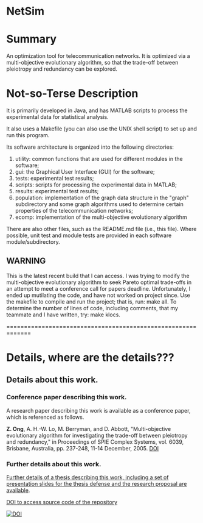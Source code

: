 NetSim
======

# Summary
An optimization tool for telecommunication networks. It is optimized via a multi-objective evolutionary algorithm, so that the trade-off between pleiotropy and redundancy can be explored.


# Not-so-Terse Description

It is primarily developed in Java, and has MATLAB scripts to process the experimental data for statistical analysis.

It also uses a Makefile (you can also use the UNIX shell script) to set up and run this program.

Its software architecture is organized into the following directories:  
1) utility: common functions that are used for different modules in the software;  
2) gui: the Graphical User Interface (GUI) for the software;  
3) tests: experimental test results;  
4) scripts: scripts for processing the experimental data in MATLAB;  
5) results: experimental test results;  
6) population: implementation of the graph data structure in the "graph" subdirectory and some graph algorithms used to determine certain properties of the telecommunication networks;  
7) ecomp: implementation of the multi-objective evolutionary algorithm  

There are also other files, such as the README.md file (i.e., this file). Where possible, unit test and module tests are provided in each software module/subdirectory.



## WARNING

This is the latest recent build that I can access. I was trying to modify the multi-objective evolutionary algorithm to seek Pareto optimal trade-offs in an attempt to meet a conference call for papers deadline. Unfortunately, I ended up mutilating the code, and have not worked on project since. Use the makefile to compile and run the project; that is, run: make all. To determine the number of lines of code, including comments, that my teammate and I have written, try: make klocs.







=============================================================

# Details, where are the details???

## Details about this work.

### Conference paper describing this work.

A research paper describing this work is available as a conference paper, which is referenced as follows.

**Z. Ong**, A. H.-W. Lo, M. Berryman, and D. Abbott, "Multi-objective evolutionary algorithm for investigating the trade-off between pleiotropy and redundancy," in Proceedings of SPIE Complex Systems, vol. 6039, Brisbane, Australia, pp. 237-248, 11-14 December, 2005. [DOI](http://dx.doi.org/10.1117/12.638406)


### Further details about this work.

[Further details of a thesis describing this work, including a set of presentation slides for the thesis defense and the research proposal are available](https://eda-ricercatore.github.io/ricerca/research-publications.html).

[DOI to access source code of the repository](https://dx.doi.org/10.5281/zenodo.1286658)

[![DOI](https://zenodo.org/badge/20389580.svg)](https://zenodo.org/badge/latestdoi/20389580)

